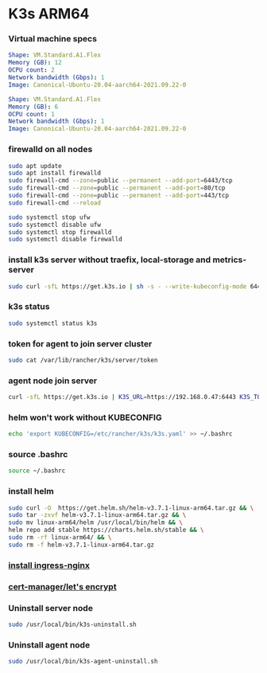 # K3s ARM64

### Virtual machine specs
```yaml
Shape: VM.Standard.A1.Flex
Memory (GB): 12
OCPU count: 2
Network bandwidth (Gbps): 1
Image: Canonical-Ubuntu-20.04-aarch64-2021.09.22-0

Shape: VM.Standard.A1.Flex
Memory (GB): 6
OCPU count: 1
Network bandwidth (Gbps): 1
Image: Canonical-Ubuntu-20.04-aarch64-2021.09.22-0
```

### firewalld on all nodes
```bash
sudo apt update
sudo apt install firewalld
sudo firewall-cmd --zone=public --permanent --add-port=6443/tcp
sudo firewall-cmd --zone=public --permanent --add-port=80/tcp
sudo firewall-cmd --zone=public --permanent --add-port=443/tcp
sudo firewall-cmd --reload

sudo systemctl stop ufw
sudo systemctl disable ufw
sudo systemctl stop firewalld
sudo systemctl disable firewalld
```

### install k3s server without traefix, local-storage and metrics-server
```bash
sudo curl -sfL https://get.k3s.io | sh -s - --write-kubeconfig-mode 644 --disable=traefik,local-storage,metrics-server
```

### k3s status
```bash
sudo systemctl status k3s
```

### token for agent to join server cluster
```bash
sudo cat /var/lib/rancher/k3s/server/token
```

### agent node join server
```bash
curl -sfL https://get.k3s.io | K3S_URL=https://192.168.0.47:6443 K3S_TOKEN=<TOKEN> sh -
```

### helm won't work without KUBECONFIG
```bash
echo 'export KUBECONFIG=/etc/rancher/k3s/k3s.yaml' >> ~/.bashrc
```
### source .bashrc
```bash
source ~/.bashrc
```

### install helm
```bash
sudo curl -O  https://get.helm.sh/helm-v3.7.1-linux-arm64.tar.gz && \
sudo tar -zxvf helm-v3.7.1-linux-arm64.tar.gz && \
sudo mv linux-arm64/helm /usr/local/bin/helm && \
helm repo add stable https://charts.helm.sh/stable && \
sudo rm -rf linux-arm64/ && \
sudo rm -f helm-v3.7.1-linux-arm64.tar.gz
```

### [install ingress-nginx](https://github.com/henryliu18/kubernetes-howto/blob/master/tasks/ingress-controller/ingress-nginx.md)

### [cert-manager/let's encrypt](https://github.com/henryliu18/kubernetes-poc/blob/master/tasks/cert-manager-helm/README.md)

### Uninstall server node
```bash
sudo /usr/local/bin/k3s-uninstall.sh
```
### Uninstall agent node
```bash
sudo /usr/local/bin/k3s-agent-uninstall.sh
```
